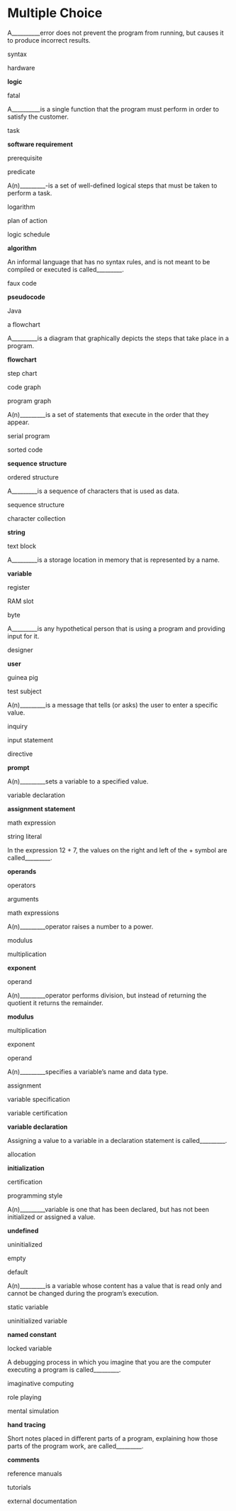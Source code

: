 
# Multiple Choice
A__________error does not prevent the program from running, but causes it to produce incorrect results.

syntax

hardware

**logic**

fatal

A__________is a single function that the program must perform in order to satisfy the customer.

task

**software requirement**

prerequisite

predicate

A(n)_________-is a set of well-defined logical steps that must be taken to perform a task.

logarithm

plan of action

logic schedule

**algorithm**

An informal language that has no syntax rules, and is not meant to be compiled or executed is called_________.

faux code

**pseudocode**

Java

a flowchart

A_________is a diagram that graphically depicts the steps that take place in a program.

**flowchart**

step chart

code graph

program graph

A(n)_________is a set of statements that execute in the order that they appear.

serial program

sorted code

**sequence structure**

ordered structure

A_________is a sequence of characters that is used as data.

sequence structure

character collection

**string**

text block

A_________is a storage location in memory that is represented by a name.

**variable**

register

RAM slot

byte

A_________is any hypothetical person that is using a program and providing input for it.

designer

**user**

guinea pig

test subject

A(n)_________is a message that tells (or asks) the user to enter a specific value.

inquiry

input statement

directive

**prompt**

A(n)_________sets a variable to a specified value.

variable declaration

**assignment statement**

math expression

string literal

In the expression 12 + 7, the values on the right and left of the 
+
 symbol are called_________.

**operands**

operators

arguments

math expressions

A(n)_________operator raises a number to a power.

modulus

multiplication

**exponent**

operand

A(n)_________operator performs division, but instead of returning the quotient it returns the remainder.

**modulus**

multiplication

exponent

operand

A(n)_________specifies a variable’s name and data type.

assignment

variable specification

variable certification

**variable declaration**

Assigning a value to a variable in a declaration statement is called_________.

allocation

**initialization**

certification

programming style

A(n)_________variable is one that has been declared, but has not been initialized or assigned a value.

**undefined**

uninitialized

empty

default

A(n)_________is a variable whose content has a value that is read only and cannot be changed during the program’s execution.

static variable

uninitialized variable

**named constant**

locked variable

A debugging process in which you imagine that you are the computer executing a program is called_________.

imaginative computing

role playing

mental simulation

**hand tracing**

Short notes placed in different parts of a program, explaining how those parts of the program work, are called_________.

**comments**

reference manuals

tutorials

external documentation
